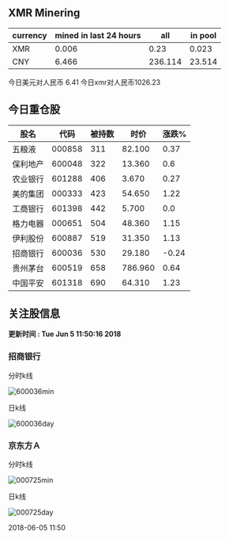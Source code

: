 ## XMR Minering

|currency|mined in last 24 hours|all|in pool|
|---|---|---|---|
|XMR|0.006|0.23|0.023|
|CNY|6.466|236.114|23.514|

今日美元对人民币 6.41	今日xmr对人民币1026.23


## 今日重仓股 

|股名|代码|被持数|时价|涨跌%|
|---|---|---|---|---|
|五粮液|000858|311|82.100|0.37|
|保利地产|600048|322|13.360|0.6|
|农业银行|601288|406|3.670|0.27|
|美的集团|000333|423|54.650|1.22|
|工商银行|601398|442|5.700|0.0|
|格力电器|000651|504|48.360|1.15|
|伊利股份|600887|519|31.350|1.13|
|招商银行|600036|530|29.180|-0.24|
|贵州茅台|600519|658|786.960|0.64|
|中国平安|601318|690|64.310|1.23|

## 关注股信息
**更新时间 : Tue Jun  5 11:50:16 2018**
### 招商银行 
分时k线

![600036min](http://image.sinajs.cn/newchart/min/n/sh600036.gif)

日k线

![600036day](http://image.sinajs.cn/newchart/daily/n/sh600036.gif)

### 京东方Ａ 
分时k线

![000725min](http://image.sinajs.cn/newchart/min/n/sz000725.gif)

日k线

![000725day](http://image.sinajs.cn/newchart/daily/n/sz000725.gif)

2018-06-05 11:50